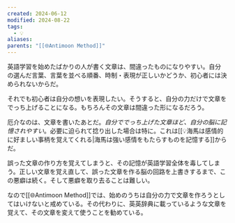 ```yaml
---
created: 2024-06-12
modified: 2024-08-22
tags:
  - 💡
aliases: 
parents: "[[🌐Antimoon Method]]"
---
```

英語学習を始めたばかりの人が書く文章は、間違ったものになりやすい。自分の選んだ言葉、言葉を並べる順番、時制・表現が正しいかどうか、初心者には決められないからだ。

それでも初心者は自分の想いを表現したい。そうすると、自分の力だけで文章をでっち上げることになる。もちろんその文章は間違った形になるだろう。

厄介なのは、文章を書いたあとだ。*自分ででっち上げた文章ほど、自分の脳に記憶されやすい*。必要に迫られて捻り出した場合は特に。これは[[💡海馬は感情的に好ましい事柄を覚えてくれる|海馬は強い感情をもたらすものを記憶する]]からだ。

誤った文章の作り方を覚えてしまうと、その記憶が英語学習全体を毒してしまう。正しい文章を覚え直して、誤った文章を作る脳の回路を上書きするまで、この悪癖は続く。そして悪癖を取り去ることは難しい。

なので[[🌐Antimoon Method]]では、始めのうちは自分の力で文章を作ろうとしてはいけないと戒めている。その代わりに、英英辞典に載っているような文章を覚えて、その文章を変えて使うことを勧めている。